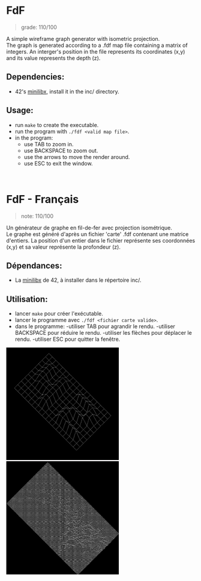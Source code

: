 # FdF
> grade: 110/100

A simple wireframe graph generator with isometric projection.<br/>
The graph is generated according to a .fdf map file containing a matrix of integers.
An interger's position in the file represents its coordinates (x,y) and its value represents the depth (z).

## Dependencies:
- 42's [minilibx](https://github.com/42Paris/minilibx-linux), install it in the inc/ directory.

## Usage:
- run `make` to create the executable.
- run the program with `./fdf <valid map file>`.
- in the program:
    - use TAB to zoom in.
    - use BACKSPACE to zoom out.
    - use the arrows to move the render around.
    - use ESC to exit the window.

<br/>

# FdF - Français
> note: 110/100

Un générateur de graphe en fil-de-fer avec projection isométrique.<br/>
Le graphe est généré d'après un fichier 'carte' .fdf contenant une matrice d'entiers.
La position d'un entier dans le fichier représente ses coordonnées (x,y) et sa valeur représente la profondeur (z). 

## Dépendances:
- La [minilibx](https://github.com/42Paris/minilibx-linux) de 42, à installer dans le répertoire inc/.

## Utilisation:
- lancer `make` pour créer l'exécutable.
- lancer le programme avec `./fdf <fichier carte valide>`.
- dans le programme:
    -utiliser TAB pour agrandir le rendu.
    -utiliser BACKSPACE pour réduire le rendu.
    -utiliser les flèches pour déplacer le rendu.
    -utiliser ESC pour quitter la fenêtre.

<img src='/others/fdf-42.png' width=300px>
<img src='/others/fdf-mars.png' width=300px>
